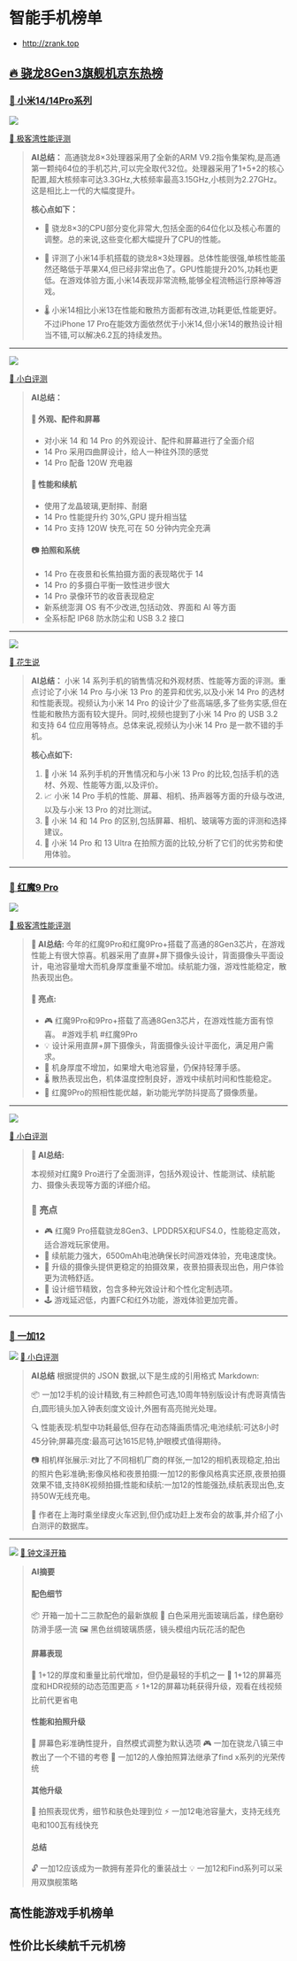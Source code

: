 # 智能手机榜单 
- <http://zrank.top>

## [🔥 骁龙8Gen3旗舰机京东热榜](https://jingfen.jd.com/item?_blank&u_act_p=union-activity&union_page_id=261786&utm_campaign=t_1001147581)


### [🏦 小米14/14Pro系列](https://union-click.jd.com/jdc?e=618%7Cpc%7C&p=JF8BAakJK1olXDYCVV9cDkkWAWoLGVslGVlaCgFtUQ5SQi0DBUVOBVlUAwoCFxBCHD1WR0VNGFJeSwcYVBYZQTVMFzgUB1tfLikiTDlSfjxTcyhSOFppIAADeyUVfQ5yHDtcCVxGAyc8AD4RahMfW1dhJHZnIy0mTT9-fwZ_QjBSJXNlJDwHYEljW2ZYeQJxGXFnLDs_CT9cYCcBfj9mLQR1NlcNahJ_F2x_eCJIK31hNx4qVxFHdxx7Xy9hKltXLR8DfBBOUwgIElxtJHJgIwc2SD9-UQZ8eCBCbXVZEBdbFk9IYR0SUgwRNGF5NiwHYCsbD18NG1oVXgMGUF9bOEsWAm8IHl0RVAYyZF5cOB15A24JGl4QXQcHVG5fCEoWC2oMGFkSbQYEVFxfDEISAGkLG1glWgYLZIrIpZy5oF84K1glWgYLQFgvSRkDBR04K1sWbQUyFjBeDUsXCj8OSw4RVVUHV1ZeAR4VBGgLTw9HCgIKVA5ZW3sVAm4MEmslbWUDDgMAcjxoRx1NZghONXVFMQI2fBVJcAEKZTpvWmZLAAQZXzJ2CxoOciclbQ)

[![](https://i0.hdslb.com/bfs/archive/2d87d01dd71b375c4cb07da3e1426a992095c54a.jpg@672w_378h_1c_!web-search-common-cover.avif)](https://www.bilibili.com/video/BV1me411R7Ha/?spm_id_from=333.337.search-card.all.click)

[🔼 极客湾性能评测](https://www.bilibili.com/video/BV1me411R7Ha/?spm_id_from=333.337.search-card.all.click)

> **AI总结：**
> 高通骁龙8×3处理器采用了全新的ARM V9.2指令集架构,是高通第一颗纯64位的手机芯片,可以完全取代32位。处理器采用了1+5+2的核心配置,超大核频率可达3.3GHz,大核频率最高3.15GHz,小核则为2.27GHz。这是相比上一代的大幅度提升。
>
> **核心点如下：**
 > -  🚀 骁龙8×3的CPU部分变化非常大,包括全面的64位化以及核心布置的调整。总的来说,这些变化都大幅提升了CPU的性能。
 >
 > - 🔋 评测了小米14手机搭载的骁龙8×3处理器。总体性能很强,单核性能虽然还略低于苹果X4,但已经非常出色了。GPU性能提升20%,功耗也更低。在游戏体验方面,小米14表现非常流畅,能够全程流畅运行原神等游戏。
 >
 > - 🌡️ 小米14相比小米13在性能和散热方面都有改进,功耗更低,性能更好。不过iPhone 17 Pro在能效方面依然优于小米14,但小米14的散热设计相当不错,可以解决6.2瓦的持续发热。

---

[![](https://i1.hdslb.com/bfs/archive/7128b11926e000e11f86600da720f726ccaf7131.jpg@672w_378h_1c_!web-search-common-cover.avif)](https://www.bilibili.com/video/BV1nu4y1Y7XZ/)

[🔼 小白评测](https://www.bilibili.com/video/BV1nu4y1Y7XZ/)

> **AI总结：**
> #### 📱 外观、配件和屏幕
> - 对小米 14 和 14 Pro 的外观设计、配件和屏幕进行了全面介绍
> - 14 Pro 采用四曲屏设计，给人一种往外顶的感觉
> - 14 Pro 配备 120W 充电器
>
> #### 🔋 性能和续航
> - 使用了龙晶玻璃,更耐摔、耐磨
> - 14 Pro 性能提升约 30%,GPU 提升相当猛
> - 14 Pro 支持 120W 快充,可在 50 分钟内完全充满
>
> #### 📷 拍照和系统
> - 14 Pro 在夜景和长焦拍摄方面的表现略优于 14
> - 14 Pro 的多摄白平衡一致性进步很大
> - 14 Pro 录像环节的收音表现稳定
> - 新系统澎湃 OS 有不少改进,包括动效、界面和 AI 等方面
> - 全系标配 IP68 防水防尘和 USB 3.2 接口

 ---

   [![](https://i2.hdslb.com/bfs/archive/61ebab63b9049d1c7f30f85ab2045741da16f389.jpg@672w_378h_1c_!web-search-common-cover)](https://www.bilibili.com/video/BV1ka4y1S7EC)

[🔼 花生说](https://www.bilibili.com/video/BV1ka4y1S7EC)

> **AI总结：**
> 小米 14 系列手机的销售情况和外观材质、性能等方面的评测。重点讨论了小米 14 Pro 与小米 13 Pro 的差异和优劣,以及小米 14 Pro 的选材和性能表现。视频认为小米 14 Pro 的设计少了些高端感,多了些务实感,但在性能和散热方面有较大提升。同时,视频也提到了小米 14 Pro 的 USB 3.2 和支持 64 位应用等特点。总体来说,视频认为小米 14 Pro 是一款不错的手机。
> 
> **核心点如下:**
> 1. 📱 小米 14 系列手机的开售情况和与小米 13 Pro 的比较,包括手机的选材、外观、性能等方面,以及评价。
> 2. 📈 小米 14 Pro 手机的性能、屏幕、相机、扬声器等方面的升级与改进,以及与小米 13 Pro 的对比测试。
> 3. 📒 小米 14 和 14 Pro 的区别,包括屏幕、相机、玻璃等方面的评测和选择建议。
> 4. 🏅 小米 14 Pro 和 13 Ultra 在拍照方面的比较,分析了它们的优劣势和使用体验。

 ---


### [🏦 红魔9 Pro](https://union-click.jd.com/jdc?e=618%7Cpc%7C&p=JF8BASUJK1olXDYCVV9cDkwQBGgJGVolGVlaCgFtUQ5SQi0DBUVNGFJeSwJCUx4IUTFUBR1FHlIcEwYJTlRHUSpQRQQbG1ZBACYIBEsWAm4OHFwSWgcAVW5fejZiXThRZz5gL1FGVyAmSAxlXwZoF1clWAYDVF1YDE8QAl8IGloVXQMEUFddOHsXAF9edVsUXAcDVV5VD0snAW8JGlMQXgEEU25dDksVAWgJGl4QXgYHZFldAXvDlsLftfglbTYBZFldAV8RcS5aD11nbTYCZF1tSiVHA2gPTgtCCgcKAFpYCx8TUGYKSVtAXQMBV1lbDEpHBV8KGloRVDYyZF47VRUeYCRvb1xIL3YECSxYDy5JRQcKQTUXOG5BJBpecwljQjtgfzJPIl0yZA)

[![](https://i2.hdslb.com/bfs/archive/d2997df38fefad4c6941924cd417c8bbe7561ecc.jpg@672w_378h_1c_!web-search-common-cover.avif)](https://www.bilibili.com/video/BV14M411f7R7/?spm_id_from=333.337.search-card.all.click)

[🔼 极客湾性能评测](https://www.bilibili.com/video/BV14M411f7R7/?spm_id_from=333.337.search-card.all.click)

> **🤖 AI总结:**
 > 今年的红魔9Pro和红魔9Pro+搭载了高通的8Gen3芯片，在游戏性能上有很大惊喜。机器采用了直屏+屏下摄像头设计，背面摄像头平面设计，电池容量增大而机身厚度重量不增加。续航能力强，游戏性能稳定，散热表现出色。
>#### 🌟 亮点:
> - 🎮 红魔9Pro和9Pro+搭载了高通8Gen3芯片，在游戏性能方面有惊喜。 #游戏手机 #红魔9Pro
> - 💡 设计采用直屏+屏下摄像头，背面摄像头设计平面化，满足用户需求。 
> - 🔋 机身厚度不增加，如果增大电池容量，仍保持轻薄手感。 
> - 🌡️ 散热表现出色，机体温度控制良好，游戏中续航时间和性能稳定。 
> - 📸 红魔9Pro的照相性能优越，新功能光学防抖提高了摄像质量。   

---

[![](https://i1.hdslb.com/bfs/archive/e26794944f63517e956202425e6c28534e4e3dbe.jpg@672w_378h_1c_!web-search-common-cover.avif)](https://www.bilibili.com/video/BV17u4y157xy/?spm_id_from=333.337.search-card.all.click)

[🔼 小白评测](https://www.bilibili.com/video/BV17u4y157xy/?spm_id_from=333.337.search-card.all.click)
> **🤖 AI总结:**
>
> 本视频对红魔9 Pro进行了全面测评，包括外观设计、性能测试、续航能力、摄像头表现等方面的详细介绍。
> ### 🌟 亮点
> - 🎮 红魔9 Pro搭载骁龙8Gen3、LPDDR5X和UFS4.0，性能稳定高效，适合游戏玩家使用。
> - 🔋 续航能力强大，6500mAh电池确保长时间游戏体验，充电速度快。
> - 📸 升级的摄像头提供更稳定的拍摄效果，夜景拍摄表现出色，用户体验更为流畅舒适。
> - 🌈 设计细节精致，包含多种光效设计和个性化定制选项。
> - 🕹 游戏延迟低，内置FC和红外功能，游戏体验更加完善。 
---
### [🏦 一加12](https://union-click.jd.com/jdc?e=618%7Cpc%7C&p=JF8BASUJK1olXDYCVV9cDk0XBm4LGVwlGVlaCgFtUQ5SQi0DBUVNGFJeSwJCUx4IUTFUBR1FHlIcEwYJTlRHUSpQRQQbG1ZBACYIBEsWAm4OHVsQXAUAU242cEpTeS0NQzgXIwFfUyUmSBUUUDJOF1clWAYDVF1YDE8TBl8IGloVXQMEUFddOHsXAF9edVsUXAcDVV5VDU0nAW8JGlMQXgEFU25dDksVAWgPHVoUWwQBZFldAXvDlsLftfglbTYBZFldAV8RcS5aD11nbTYCZF1tSiVHA2gPTgtCCgcKAFpYCx8TUGYKSVtAXQMBV1lbDEpHBV8KGloRVDYyZCk2fj4RcWZBYThNOWFyXTUucE5MWm91XjUXOnVrXSEdDDNtBxJMbVxNAV8yZA)

[![](https://i0.hdslb.com/bfs/archive/63f9ea1b010fc5d68e32ff422a6afbd4a780fd78.jpg@672w_378h_1c_!web-search-common-cover.avif)](https://www.bilibili.com/video/BV1Ec411i7Pp/?spm_id_from=333.337.search-card.all.click)
[🔼 小白评测](https://www.bilibili.com/video/BV1Ec411i7Pp/?spm_id_from=333.337.search-card.all.click)

> **AI总结**
根据提供的 JSON 数据,以下是生成的引用格式 Markdown:
>
> 📦 一加12手机的设计精致,有三种颜色可选,10周年特别版设计有虎哥真情告白,圆形镜头加入钟表刻度文设计,外圈有高亮抛光处理。
>
> 🔍 性能表现:机型中功耗最低,但存在动态降画质情况;电池续航:可达8小时45分钟;屏幕亮度:最高可达1615尼特,护眼模式值得期待。
>
> 📷 相机样张展示:对比了不同相机厂商的样张,一加12的相机表现稳定,拍出的照片色彩准确;影像风格和夜景拍摄:一加12的影像风格真实还原,夜景拍摄效果不错,支持8K视频拍摄;性能和续航:一加12的性能强劲,续航表现出色,支持50W无线充电。
>
> 🚂 作者在上海时乘坐绿皮火车迟到,但仍成功赶上发布会的故事,并介绍了小白测评的数据库。

---

[![](https://i2.hdslb.com/bfs/archive/a6824823e5a58827cc2de8ecc08aa601bc04e941.jpg@672w_378h_1c_!web-search-common-cover.avif)](https://www.bilibili.com/video/BV1Fb4y1T7hR/?spm_id_from=333.337.search-card.all.click)
[🔼 钟文泽开箱](https://www.bilibili.com/video/BV1Fb4y1T7hR/?spm_id_from=333.337.search-card.all.click)

> **AI摘要**
>
> #### 配色细节
> 📦 开箱一加十二三款配色的最新旗舰
> 💎 白色采用光面玻璃后盖，绿色磨砂防滑手感一流
> 🖼️ 黑色丝绸玻璃质感，镜头模组内玩花活的配色
>
> #### 屏幕表现
> 📏 1+12的厚度和重量比前代增加，但仍是最轻的手机之一
> 🌟 1+12的屏幕亮度和HDR视频的动态范围更高
> ⚡ 1+12的屏幕功耗获得升级，观看在线视频比前代更省电
>
> #### 性能和拍照升级
> 🎨 屏幕色彩准确性提升，自然模式调整为默认选项
> 🎮 一加在骁龙八镇三中教出了一个不错的考卷
> 👸 一加12的人像拍照算法继承了find x系列的光荣传统
>
> #### 其他升级
> 📸 拍照表现优秀，细节和肤色处理到位
> ⚡ 一加12电池容量大，支持无线充电和100瓦有线快充
>
> #### 总结
> 🔓 一加12应该成为一款拥有差异化的重装战士
> 💡 一加12和Find系列可以采用双旗舰策略

## 高性能游戏手机榜单

## 性价比长续航千元机榜
